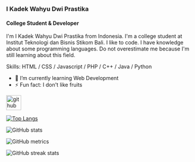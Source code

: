 ### I Kadek Wahyu Dwi Prastika
#### College Student & Developer
I'm I Kadek Wahyu Dwi Prastika from Indonesia. I'm a college student at Institut Teknologi dan Bisnis Stikom Bali. I like to code. I have knowledge about some programming languages. Do not overestimate me because I'm still learning about this field.

Skills: HTML / CSS / Javascript / PHP / C++ / Java / Python

- 🌱 I’m currently learning Web Development 
- ⚡ Fun fact: I don't like fruits 


[<img src='https://cdn.jsdelivr.net/npm/simple-icons@3.0.1/icons/github.svg' alt='github' height='40'>](https://github.com/wahyudwiprstka)  

[![Top Langs](https://github-readme-stats.vercel.app/api/top-langs/?username=wahyudwiprstka)](https://github.com/anuraghazra/github-readme-stats)

![GitHub stats](https://github-readme-stats.vercel.app/api?username=wahyudwiprstka&show_icons=true)  

![GitHub metrics](https://metrics.lecoq.io/wahyudwiprstka)  

![GitHub streak stats](https://github-readme-streak-stats.herokuapp.com/?user=wahyudwiprstka)  

